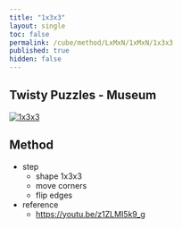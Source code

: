 ```yaml
---
title: "1x3x3"
layout: single
toc: false
permalink: /cube/method/LxMxN/1xMxN/1x3x3
published: true
hidden: false
---
```


<head>
  <base target="_blank">
</head>



## Twisty Puzzles - Museum

<a href="https://twistypuzzles.com/app/museum/museum_showitem.php?pkey=1677">
  <img alt="1x3x3" src="https://twistypuzzles.com/museum/large/01677-01.jpg">
</a>



## Method

- step
  - shape 1x3x3
  - move corners
  - flip edges
- reference
  - <https://youtu.be/z1ZLMI5k9_g>
